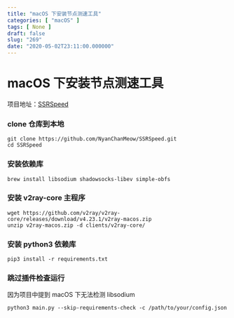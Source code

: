 ```yaml
---
title: "macOS 下安装节点测速工具"
categories: [ "macOS" ]
tags: [ None ]
draft: false
slug: "269"
date: "2020-05-02T23:11:00.000000"
---
```


# macOS 下安装节点测速工具
项目地址：[SSRSpeed](https://github.com/NyanChanMeow/SSRSpeed)


### clone 仓库到本地
```shell
git clone https://github.com/NyanChanMeow/SSRSpeed.git
cd SSRSpeed
```
### 安装依赖库
```shell
brew install libsodium shadowsocks-libev simple-obfs
```
### 安装 v2ray-core 主程序
```shell
wget https://github.com/v2ray/v2ray-core/releases/download/v4.23.1/v2ray-macos.zip
unzip v2ray-macos.zip -d clients/v2ray-core/
```
### 安装 python3 依赖库
```shell
pip3 install -r requirements.txt

```
### 跳过插件检查运行
因为项目中提到 macOS 下无法检测 libsodium
```shell
python3 main.py --skip-requirements-check -c /path/to/your/config.json
```
